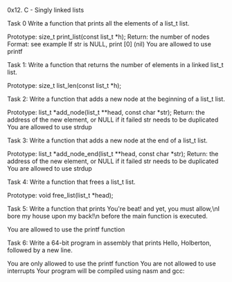 0x12. C - Singly linked lists

Task 0
Write a function that prints all the elements of a list_t list.

Prototype: size_t print_list(const list_t *h);
Return: the number of nodes
Format: see example
If str is NULL, print [0] (nil)
You are allowed to use printf

Task 1:
Write a function that returns the number of elements in a linked list_t list.

Prototype: size_t list_len(const list_t *h);

Task 2:
Write a function that adds a new node at the beginning of a list_t list.

Prototype: list_t *add_node(list_t **head, const char *str);
Return: the address of the new element, or NULL if it failed
str needs to be duplicated
You are allowed to use strdup

Task 3:
Write a function that adds a new node at the end of a list_t list.

Prototype: list_t *add_node_end(list_t **head, const char *str);
Return: the address of the new element, or NULL if it failed
str needs to be duplicated
You are allowed to use strdup

Task 4:
Write a function that frees a list_t list.

Prototype: void free_list(list_t *head);

Task 5:
Write a function that prints You're beat! and yet, you must allow,\nI bore my house upon my back!\n before the main function is executed.

You are allowed to use the printf function

Task 6:
Write a 64-bit program in assembly that prints Hello, Holberton, followed by a new line.

You are only allowed to use the printf function
You are not allowed to use interrupts
Your program will be compiled using nasm and gcc:
